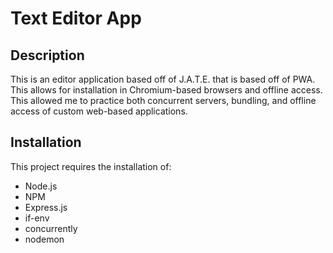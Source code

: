 # Text Editor App

## Description
This is an editor application based off of J.A.T.E. that is based off of PWA. This allows for installation in Chromium-based browsers and offline access. This allowed me to practice both concurrent servers, bundling, and offline access of custom web-based applications.


## Installation

This project requires the installation of:
 - Node.js
 - NPM
 - Express.js
 - if-env
 - concurrently
 - nodemon

